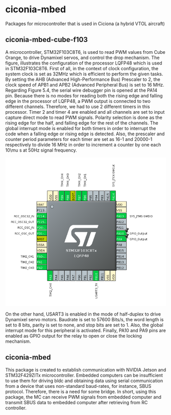 # ciconia-mbed

Packages for microcontroller that is used in Ciciona (a hybrid VTOL aircraft)

## ciconia-mbed-cube-f103

A microcontroller, STM32F103C8T6, is used to read PWM values from Cube Orange, to drive Dynamixel servos, and control the drop mechanism. The figure, illustrates the configuration of the processor LQFP48 which is used in STM32F103C8T6. First of all, in the context of clock configuration, the system clock is set as 32MHz which is efficient to perform the given tasks. By setting the AHB (Advanced High-Performance Bus) Prescaler to 2, the clock speed of APB1 and APB2 (Advanced Peripheral Bus) is set to 16 MHz. Regarding Figure 5.4, the serial wire debugger pin is opened at the PA14 pin. Because there is no modes for reading both the rising edge and falling edge in the processor of LQFP48, a PWM output is connected to two different channels. Therefore, we had to use 2 different timers in this processor. Timer 2 and timer 4 are enabled and all channels are set to input capture direct mode to read PWM signals. Polarity selection is done as the rising edge for the half, and falling edge for the rest of the channels. The global interrupt mode is enabled for both timers in order to interrupt the code when a falling edge or rising edge is detected. Also, the prescaler and counter period parameters for each timer are set as 16-1 and 20000-1 respectively to divide 16 MHz in order to increment a counter by one each 10\mu s at 50Hz signal frequency.

![mc_config](https://github.com/konyalioglu/ciconia-mbed/blob/main/mc_config.png)

On the other hand, USART3 is enabled in the mode of half-duplex to drive Dynamixel servo motors. Baudrate is set to 57600 Bits/s, the word length is set to 8 bits, parity is set to none, and stop bits are set to 1. Also, the global interrupt mode for this peripheral is activated. Finally, PA10 and PA9 pins are enabled as GPIO output for the relay to open or close the locking mechanism.


## ciconia-mbed

This package is created to establish communication with NVIDIA Jetson and STM32F429ZITx microcontroller. Embedded computers can be insufficient to use them for driving bldc and obtaining data using serial communication from a device that uses non-standard baud-rates, for instance, SBUS protocol. Therefore, there is a need for some bridge. In short, using this package, the MC can receive PWM signals from embedded computer and transmit SBUS data to embedded computer after retrieving from RC controller.
